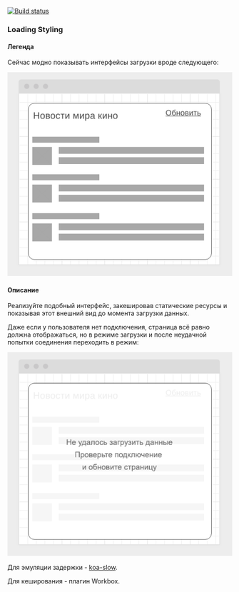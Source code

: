 [![Build status](https://ci.appveyor.com/api/projects/status/2sbk871240k3uus0?svg=true)](https://ci.appveyor.com/project/GLM-Alyona/loading-styling)

### Loading Styling

#### Легенда

Сейчас модно показывать интерфейсы загрузки вроде следующего:

![](./pic/loading.png)

#### Описание

Реализуйте подобный интерфейс, закешировав статические ресурсы и показывая этот внешний вид до момента загрузки данных.

Даже если у пользователя нет подключения, страница всё равно должна отображаться, но в режиме загрузки и после неудачной попытки соединения переходить в режим:

![](./pic/loading-2.png)

Для эмуляции задержки - [koa-slow](https://github.com/bahmutov/koa-slow).

Для кеширования - плагин Workbox.